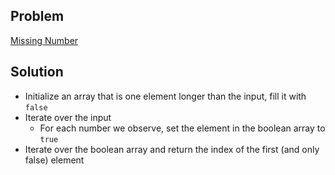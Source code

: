 ## Problem

[Missing Number](https://leetcode.com/explore/interview/card/top-interview-questions-easy/99/others/722/)

## Solution

- Initialize an array that is one element longer than the input, fill it with `false`
- Iterate over the input
  - For each number we observe, set the element in the boolean array to `true`
- Iterate over the boolean array and return the index of the first (and only false) element 